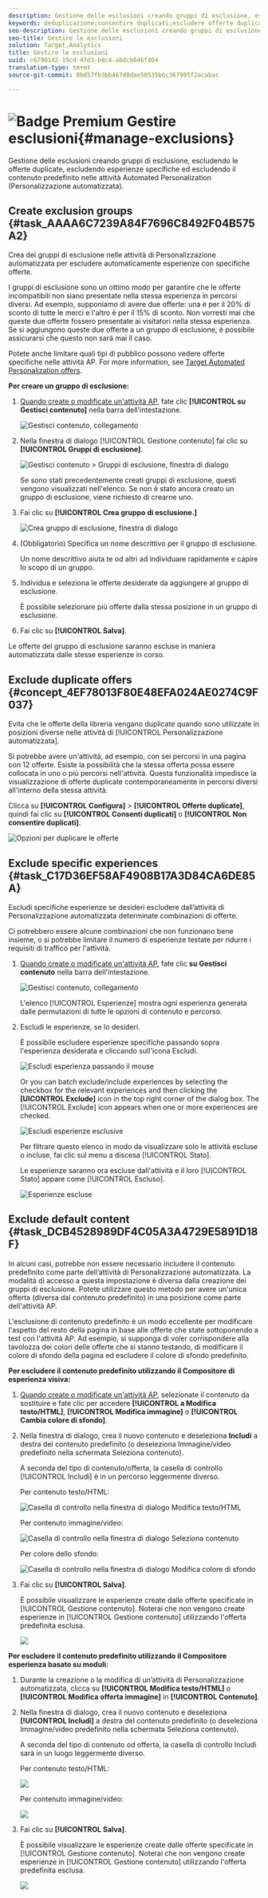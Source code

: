 ```yaml
---
description: Gestione delle esclusioni creando gruppi di esclusione, escludendo le offerte duplicate, escludendo esperienze specifiche ed escludendo il contenuto predefinito nelle attività Automated Personalization (Personalizzazione automatizzata).
keywords: deduplicazione;consentire duplicati;escludere offerte duplicate;personalizzazione automatizzata;disabilitare offerte duplicate
seo-description: Gestione delle esclusioni creando gruppi di esclusione, escludendo le offerte duplicate, escludendo esperienze specifiche ed escludendo il contenuto predefinito nelle attività di Automated Personalization (Personalizzazione automatizzata Adobe Target).
seo-title: Gestire le esclusioni
solution: Target,Analytics
title: Gestire le esclusioni
uuid: c67901d2-19cd-47d3-b8c4-abdcb046f404
translation-type: tm+mt
source-git-commit: 8bd57fb3bb467d8dae50535b6c367995f2acabac

---
```



# ![Badge Premium](/help/assets/premium.png) Gestire esclusioni{#manage-exclusions}

Gestione delle esclusioni creando gruppi di esclusione, escludendo le offerte duplicate, escludendo esperienze specifiche ed escludendo il contenuto predefinito nelle attività Automated Personalization (Personalizzazione automatizzata).

## Create exclusion groups {#task_AAAA6C7239A84F7696C8492F04B575A2}

Crea dei gruppi di esclusione nelle attività di Personalizzazione automatizzata per escludere automaticamente esperienze con specifiche offerte.

I gruppi di esclusione sono un ottimo modo per garantire che le offerte incompatibili non siano presentate nella stessa esperienza in percorsi diversi. Ad esempio, supponiamo di avere due offerte: una è per il 20% di sconto di tutte le merci e l'altro è per il 15% di sconto. Non vorresti mai che queste due offerte fossero presentate ai visitatori nella stessa esperienza. Se si aggiungono queste due offerte a un gruppo di esclusione, è possibile assicurarsi che questo non sarà mai il caso.

Potete anche limitare quali tipi di pubblico possono vedere offerte specifiche nelle attività AP. For more information, see [Target Automated Personalization offers](/help/c-activities/t-automated-personalization/ap-target-offers.md).

**Per creare un gruppo di esclusione:**

1. [Quando create o modificate un'attività AP](/help/c-activities/t-automated-personalization/create-ap-activity.md), fate clic **[!UICONTROL su Gestisci contenuto]** nella barra dell'intestazione.

   ![Gestisci contenuto, collegamento](/help/c-activities/t-automated-personalization/assets/manage-content.png)

1. Nella finestra di dialogo [!UICONTROL Gestione contenuto] fai clic su **[!UICONTROL Gruppi di esclusione]**.

   ![Gestisci contenuto &gt; Gruppi di esclusione, finestra di dialogo](/help/c-activities/t-automated-personalization/assets/exclusion_group_create-new.png)

   Se sono stati precedentemente creati gruppi di esclusione, questi vengono visualizzati nell'elenco. Se non è stato ancora creato un gruppo di esclusione, viene richiesto di crearne uno.

1. Fai clic su **[!UICONTROL Crea gruppo di esclusione.]**

   ![Crea gruppo di esclusione, finestra di dialogo](/help/c-activities/t-automated-personalization/assets/exclusion_group_create_dialog-new.png)

1. (Obbligatorio) Specifica un nome descrittivo per il gruppo di esclusione.

   Un nome descrittivo aiuta te od altri ad individuare rapidamente e capire lo scopo di un gruppo.

1. Individua e seleziona le offerte desiderate da aggiungere al gruppo di esclusione.

   È possibile selezionare più offerte dalla stessa posizione in un gruppo di esclusione.

1. Fai clic su **[!UICONTROL Salva]**.

Le offerte del gruppo di esclusione saranno escluse in maniera automatizzata dalle stesse esperienze in corso.

## Exclude duplicate offers {#concept_4EF78013F80E48EFA024AE0274C9F037}

Evita che le offerte della libreria vengano duplicate quando sono utilizzate in posizioni diverse nelle attività di [!UICONTROL Personalizzazione automatizzata].

Si potrebbe avere un'attività, ad esempio, con sei percorsi in una pagina con 12 offerte. Esiste la possibilità che la stessa offerta possa essere collocata in uno o più percorsi nell'attività. Questa funzionalità impedisce la visualizzazione di offerte duplicate contemporaneamente in percorsi diversi all'interno della stessa attività.

Clicca su **[!UICONTROL Configura]** &gt; **[!UICONTROL Offerte duplicate]**, quindi fai clic su **[!UICONTROL Consenti duplicati]** o **[!UICONTROL Non consentire duplicati]**.

![Opzioni per duplicare le offerte](/help/c-activities/t-automated-personalization/assets/duplicate_offers-new.png)

## Exclude specific experiences {#task_C17D36EF58AF4908B17A3D84CA6DE85A}

Escludi specifiche esperienze se desideri escludere dall’attività di Personalizzazione automatizzata determinate combinazioni di offerte.

Ci potrebbero essere alcune combinazioni che non funzionano bene insieme, o si potrebbe limitare il numero di esperienze testate per ridurre i requisiti di traffico per l'attività.

1. [Quando create o modificate un'attività AP](/help/c-activities/t-automated-personalization/create-ap-activity.md), fate clic **su Gestisci contenuto** nella barra dell'intestazione.

   ![Gestisci contenuto, collegamento](/help/c-activities/t-automated-personalization/assets/manage-content.png)

   L'elenco [!UICONTROL Esperienze] mostra ogni esperienza generata dalle permutazioni di tutte le opzioni di contenuto e percorso.

1. Escludi le esperienze, se lo desideri.

   È possibile escludere esperienze specifiche passando sopra l'esperienza desiderata e cliccando sull'icona Escludi.

   ![Escludi esperienza passando il mouse](/help/c-activities/t-automated-personalization/assets/exclude_exp_1a.png)

   Or you can batch exclude/include experiences by selecting the checkbox for the relevant experiences and then clicking the **[UICONTROL Exclude]** icon in the top right corner of the dialog box. The [!UICONTROL Exclude] icon appears when one or more experiences are checked.

   ![Escludi esperienze esclusive](/help/c-activities/t-automated-personalization/assets/exclude_exp_2a.png)

   Per filtrare questo elenco in modo da visualizzare solo le attività escluse o incluse, fai clic sul menu a discesa [!UICONTROL Stato].

   Le esperienze saranno ora escluse dall'attività e il loro [!UICONTROL Stato] appare come [!UICONTROL Escluso].

   ![Esperienze escluse](/help/c-activities/t-automated-personalization/assets/exclude_exp_3a.png)

## Exclude default content {#task_DCB4528989DF4C05A3A4729E5891D18F}

In alcuni casi, potrebbe non essere necessario includere il contenuto predefinito come parte dell’attività di Personalizzazione automatizzata. La modalità di accesso a questa impostazione è diversa dalla creazione dei gruppi di esclusione. Potete utilizzare questo metodo per avere un'unica offerta (diversa dal contenuto predefinito) in una posizione come parte dell'attività AP.

L'esclusione di contenuto predefinito è un modo eccellente per modificare l'aspetto del resto della pagina in base alle offerte che state sottoponendo a test con l'attività AP. Ad esempio, si supponga di voler corrispondere alla tavolozza dei colori delle offerte che si stanno testando, di modificare il colore di sfondo della pagina ed escludere il colore di sfondo predefinito.

**Per escludere il contenuto predefinito utilizzando il Compositore di esperienza visiva:**

1. [Quando create o modificate un'attività AP](/help/c-activities/t-automated-personalization/create-ap-activity.md), selezionate il contenuto da sostituire e fate clic per accedere **[!UICONTROL a Modifica testo/HTML]**, **[!UICONTROL Modifica immagine]** o **[!UICONTROL Cambia colore di sfondo]**.
1. Nella finestra di dialogo, crea il nuovo contenuto e deseleziona **Includi** a destra del contenuto predefinito (o deseleziona Immagine/video predefinito nella schermata Seleziona contenuto).

   A seconda del tipo di contenuto/offerta, la casella di controllo [!UICONTROL Includi] è in un percorso leggermente diverso.

   Per contenuto testo/HTML:

   ![Casella di controllo nella finestra di dialogo Modifica testo/HTML](/help/c-activities/t-automated-personalization/assets/exclude_content_vec_1a.png)

   Per contenuto immagine/video:

   ![Casella di controllo nella finestra di dialogo Seleziona contenuto](/help/c-activities/t-automated-personalization/assets/exclude_content_vec_2a.png)

   Per colore dello sfondo:

   ![Casella di controllo nella finestra di dialogo Modifica colore di sfondo](/help/c-activities/t-automated-personalization/assets/exclude_content_vec_3a.png)

1. Fai clic su **[!UICONTROL Salva]**.

   È possibile visualizzare le esperienze create dalle offerte specificate in [!UICONTROL Gestione contenuto]. Noterai che non vengono create esperienze in [!UICONTROL Gestione contenuto] utilizzando l'offerta predefinita esclusa.

   ![](assets/exclude_content_vec_4.png)

**Per escludere il contenuto predefinito utilizzando il Compositore esperienza basato su moduli:**

1. Durante la creazione o la modifica di un’attività di Personalizzazione automatizzata, clicca su **[!UICONTROL Modifica testo/HTML]** o **[!UICONTROL Modifica offerta immagine]** in **[!UICONTROL Contenuto]**.
1. Nella finestra di dialogo, crea il nuovo contenuto e deseleziona **[!UICONTROL Includi]** a destra del contenuto predefinito (o deseleziona Immagine/video predefinito nella schermata Seleziona contenuto).

   A seconda del tipo di contenuto od offerta, la casella di controllo Includi sarà in un luogo leggermente diverso.

   Per contenuto testo/HTML:

   ![](assets/exclude_content_form_1.png)

   Per contenuto immagine/video:

   ![](assets/exclude_content_form_2.png)

1. Fai clic su **[!UICONTROL Salva]**.

   È possibile visualizzare le esperienze create dalle offerte specificate in [!UICONTROL Gestione contenuto]. Noterai che non vengono create esperienze in [!UICONTROL Gestione contenuto] utilizzando l'offerta predefinita esclusa.

   ![](assets/exclude_content_form_3.png)
